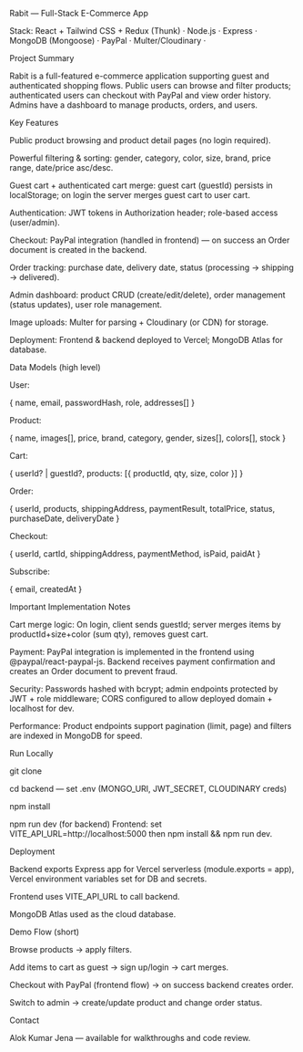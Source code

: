 Rabit — Full-Stack E-Commerce App

Stack: React + Tailwind CSS + Redux (Thunk) · Node.js · Express · MongoDB (Mongoose) · PayPal · Multer/Cloudinary · 

Project Summary

Rabit is a full-featured e-commerce application supporting guest and authenticated shopping flows. Public users can browse and filter products; authenticated users can checkout with PayPal and view order history. Admins have a dashboard to manage products, orders, and users.

Key Features

Public product browsing and product detail pages (no login required).

Powerful filtering & sorting: gender, category, color, size, brand, price range, date/price asc/desc.

Guest cart + authenticated cart merge: guest cart (guestId) persists in localStorage; on login the server merges guest cart to user cart.

Authentication: JWT tokens in Authorization header; role-based access (user/admin).

Checkout: PayPal integration (handled in frontend) — on success an Order document is created in the backend.

Order tracking: purchase date, delivery date, status (processing → shipping → delivered).

Admin dashboard: product CRUD (create/edit/delete), order management (status updates), user role management.

Image uploads: Multer for parsing + Cloudinary (or CDN) for storage.

Deployment: Frontend & backend deployed to Vercel; MongoDB Atlas for database.

Data Models (high level)

User:

{ name, email, passwordHash, role, addresses[] }


Product:

{ name, images[], price, brand, category, gender, sizes[], colors[], stock }


Cart:

{ userId? | guestId?, products: [{ productId, qty, size, color }] }


Order:

{ userId, products, shippingAddress, paymentResult, totalPrice, status, purchaseDate, deliveryDate }


Checkout:

{ userId, cartId, shippingAddress, paymentMethod, isPaid, paidAt }


Subscribe:

{ email, createdAt }

Important Implementation Notes

Cart merge logic: On login, client sends guestId; server merges items by productId+size+color (sum qty), removes guest cart.

Payment: PayPal integration is implemented in the frontend using @paypal/react-paypal-js.
Backend receives payment confirmation and creates an Order document to prevent fraud.

Security: Passwords hashed with bcrypt; admin endpoints protected by JWT + role middleware; CORS configured to allow deployed domain + localhost for dev.

Performance: Product endpoints support pagination (limit, page) and filters are indexed in MongoDB for speed.

Run Locally

git clone <repo>

cd backend — set .env (MONGO_URI, JWT_SECRET, CLOUDINARY creds)

npm install

npm run dev (for backend)
Frontend: set VITE_API_URL=http://localhost:5000 then npm install && npm run dev.

Deployment

Backend exports Express app for Vercel serverless (module.exports = app), Vercel environment variables set for DB and secrets.

Frontend uses VITE_API_URL to call backend.

MongoDB Atlas used as the cloud database.

Demo Flow (short)

Browse products → apply filters.

Add items to cart as guest → sign up/login → cart merges.

Checkout with PayPal (frontend flow) → on success backend creates order.

Switch to admin → create/update product and change order status.

Contact

Alok Kumar Jena — available for walkthroughs and code review.

